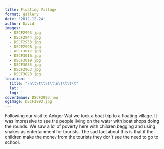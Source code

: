 ```yaml
---
title: Floating Village
format: gallery
date: '2012-12-24'
author: David
images:
  - DSCF2993.jpg
  - DSCF2944.jpg
  - DSCF2953.jpg
  - DSCF2998.jpg
  - DSCF3012.jpg
  - DSCF3016.jpg
  - DSCF3019.jpg
  - DSCF3035.jpg
  - DSCF2963.jpg
  - DSCF3023.jpg
location:
  title: "\n\t\t\t\t\t\n\t\t\t\t"
  lat: ''
  lng: ''
coverImage: DSCF2993.jpg
ogImage: DSCF2993.jpg
---
```


Following our visit to Ankgor Wat we took a boat trip to a floating village. It was impressive to see the people living on the water with boat shops doing the rounds. We saw a lot of poverty here with children begging and using snakes as entertainment for tourists. The sad fact about this is that if the children make the money from the tourists they don't see the need to go to school.
